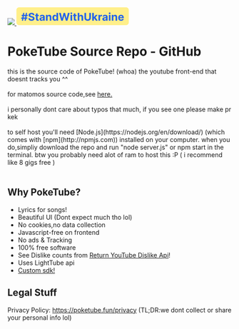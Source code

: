  
  <a href="https://poketube.fun/watch?v=dQw4w9WgXcQ">
 <img src="https://user-images.githubusercontent.com/65588168/178095991-a9c4b907-831a-456c-a648-bf3d92073104.png" > </a>
 
  <img src="https://raw.githubusercontent.com/vshymanskyy/StandWithUkraine/main/badges/StandWithUkraine.svg">
  <!-- hi -->
 <h1> PokeTube Source Repo - GitHub </h1> 
  this is the source code of PokeTube! (whoa) the youtube front-end that doesnt tracks you ^^
  <br> <br> for matomos source code,see <a href="https://github.com/poketube-org/poketube/tree/main/t"> here. </a><br> <br> 
  i personally dont care about typos that much, if you see one please make pr kek <br><br>
 to self host you'll need  [Node.js](https://nodejs.org/en/download/) (which comes with [npm](http://npmjs.com)) installed on your computer. when you do,simpliy download the repo and run "node server.js" or npm start in the terminal. btw you probably need alot of ram to host this :P ( i recommend like 8 gigs free )
 <br> <br>

## Why PokeTube?
- Lyrics for songs!
- Beautiful UI (Dont expect much tho lol)
- No cookies,no data collection
- Javascript-free on frontend
- No ads & Tracking
- 100% free software
- See Dislike counts from [Return YouTube Dislike Api](https://www.returnyoutubedislike.com/)!
- Uses LightTube api
- <a href="https://github.com/iamashley0/poketube/tree/main/sdk">Custom sdk!</a> 

## Legal Stuff

Privacy Policy: https://poketube.fun/privacy (TL;DR:we dont collect or share your personal info lol)
